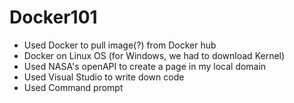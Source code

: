 # Docker101
- Used Docker to pull image(?) from Docker hub
- Docker on Linux OS (for Windows, we had to download Kernel)
- Used NASA's openAPI to create a page in my local domain
- Used Visual Studio to write down code
- Used Command prompt
